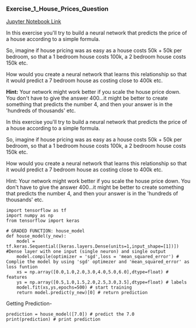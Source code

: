 ### **Exercise_1_House_Prices_Question**

[Jupyter Notebook Link](https://github.com/Dipeshpal/Machine-Learning-for-Vision-With-Tensorflow/blob/master/Exercise_1_House_Prices_Question.ipynb)

In this exercise you'll try to build a neural network that predicts the price of a house according to a simple formula.​

So, imagine if house pricing was as easy as a house costs 50k + 50k per bedroom, so that a 1 bedroom house costs 100k, a 2 bedroom house costs 150k etc.

How would you create a neural network that learns this relationship so that it would predict a 7 bedroom house as costing close to 400k etc.

**Hint:** Your network might work better if you scale the house price down. You don't have to give the answer 400...it might be better to create something that predicts the number 4, and then your answer is in the 'hundreds of thousands' etc.

In this exercise you'll try to build a neural network that predicts the price of a house according to a simple formula.

So, imagine if house pricing was as easy as a house costs 50k + 50k per bedroom, so that a 1 bedroom house costs 100k, a 2 bedroom house costs 150k etc.

How would you create a neural network that learns this relationship so that it would predict a 7 bedroom house as costing close to 400k etc.

Hint: Your network might work better if you scale the house price down. You don't have to give the answer 400...it might be better to create something that predicts the number 4, and then your answer is in the 'hundreds of thousands' etc.

    import tensorflow as tf
	import numpy as np
	from tensorflow import keras

    # GRADED FUNCTION: house_model
	def house_model(y_new):
	    model = tf.keras.Sequential([keras.layers.Dense(units=1,input_shape=[1])]) #Dense layer with one input (single neuron) and single output 
	    model.compile(optimizer = 'sgd',loss = 'mean_squared_error') # Complie the model by using 'sgd' optimezer and 'mean_squared_error' as loss funtion
	    xs = np.array([0.0,1.0,2.0,3.0,4.0,5.0,6.0],dtype=float) # features
	    ys = np.array([0.5,1.0,1.5,2.0,2.5,3.0,3.5],dtype=float) # labels
	    model.fit(xs,ys,epochs=500) # start training
	    return model.predict(y_new)[0] # return prediction

Getting Prediction- 

    prediction = house_model([7.0]) # predict the 7.0
    print(prediction) # print prediction
